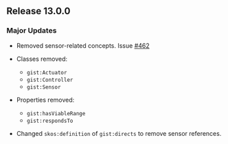## Release 13.0.0

### Major Updates

- Removed sensor-related concepts. Issue [#462](https://github.com/semanticarts/gist/issues/462)

- Classes removed:
  - `gist:Actuator`
  - `gist:Controller`
  - `gist:Sensor`
  
- Properties removed:
  - `gist:hasViableRange`
  - `gist:respondsTo`

- Changed `skos:definition` of `gist:directs` to remove sensor references.

